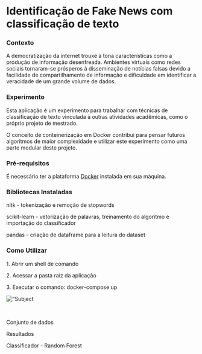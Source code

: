 <h1>Identificação de Fake News com classificação de texto</h1>
<h3>Contexto</h3>
<p>A democratização da internet trouxe à tona características como a produção de informação desenfreada. Ambientes virtuais como redes sociais tornaram-se prósperos à disseminação de notícias falsas devido a facilidade de compartilhamento de informação e dificuldade em identificar a veracidade de um grande volume de dados.</p>
<h3>Experimento</h3>
<p>Esta aplicação é um experimento para trabalhar com técnicas de classificação de texto vinculada à outras atividades acadêmicas, como o próprio projeto de mestrado.</p>
<p>O conceito de conteinerização em Docker contribui para pensar futuros algoritmos de maior complexidade e utilizar este experimento como uma parte modular deste projeto.</p>
<h3>Pré-requisitos</h3>
<p>É necessário ter a plataforma <a href="https://www.docker.com/products/docker-desktop" target="_blank" rel="noopener noreferrer">Docker</a> instalada em sua máquina.</p>
<h3>Bibliotecas Instaladas</h3>
<p>nltk - tokenização e remoção de stopwords</p>
<p>scikit-learn - vetorização de palavras, treinamento do algoritmo e importação do classificador</p>
<p>pandas - criação de dataframe para a leitura do dataset </p>
<h3>Como Utilizar</h3>
<p>1. Abrir um shell de comando</p>
<p>2. Acessar a pasta raíz da aplicação</p>
<p>3. Executar o comando: docker-compose up</p>
<img
src=“images/2.classificador.jpg”
raw=true
alt=“Subject Pronouns”
style=“margin-right: 10px;”
/>
<p> </p>
<p>Conjunto de dados</p>
<p>Resultados</p>
<p>Classificador - Random Forest</p>
<p> </p>
<p><br /><br /><br /></p>
<p> </p>
